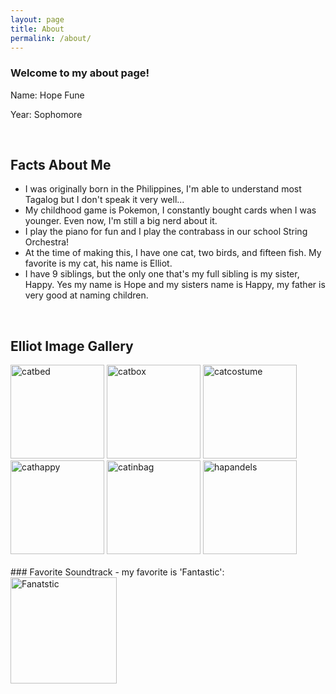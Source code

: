 ```yaml
---
layout: page
title: About
permalink: /about/
---
```


### Welcome to my about page!

Name: Hope Fune 

Year: Sophomore 

<br>

## Facts About Me
- I was originally born in the Philippines, I'm able to understand most Tagalog but I don't speak it very well...
- My childhood game is Pokemon, I constantly bought cards when I was younger. Even now, I'm still a big nerd about it.
- I play the piano for fun and I play the contrabass in our school String Orchestra!
- At the time of making this, I have one cat, two birds, and fifteen fish. My favorite is my cat, his name is Elliot. 
- I have 9 siblings, but the only one that's my full sibling is my sister, Happy. Yes my name is Hope and my sisters name is Happy, my father is very good at naming children. 

<br>

## Elliot Image Gallery 

<div class="image-gallery">
  <img src="https://i.imgur.com/tds787u.jpeg" alt="catbed" width="150">
  <img src="https://i.imgur.com/2cL5wU4.jpeg" alt="catbox" width="150">
  <img src="https://i.imgur.com/J5NvG88.jpeg" alt="catcostume" width="150"> 
  <img src="https://i.imgur.com/gwmgmg9.jpeg" alt="cathappy" width="150">
  <img src="https://i.imgur.com/w6d8jOa.jpeg" alt="catinbag" width="150">
  <img src="https://i.imgur.com/F71UPDC.jpeg" alt="hapandels" width="150">
</div>

<br>
### Favorite Soundtrack - my favorite is 'Fantastic':

<div style="display: flex; flex-wrap: wrap; gap: 10px;">
    <a href="https://open.spotify.com/playlist/37i9dQZF1DX3KVUsNUmJc2?si=960fddc843de4ac4">
        <img src="https://i.scdn.co/image/ab67616d0000b2738d2e9d799b426e4b55e2ba97" alt="Fanatstic" width="170">
    </a>

<br>